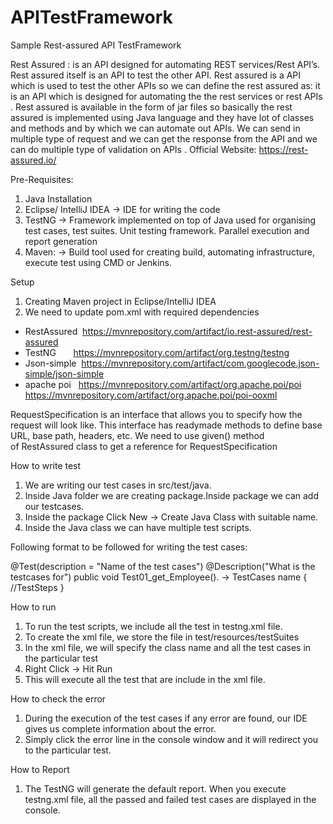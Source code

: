 # APITestFramework
Sample Rest-assured API TestFramework

Rest Assured : is an API designed for automating REST services/Rest API’s. Rest assured itself is an API to test the other API. 
Rest assured is a API which is used to test the other APIs so we can define the rest assured as: it is an API which is designed for automating the the rest services or rest APIs . 
Rest assured is available in the form of jar files so basically the rest assured is implemented using Java language and they have lot of classes and methods and by which we can automate out APIs.
We can send in multiple type of request and we can get the response from the API and we can do multiple type of validation on APIs . 
Official Website: https://rest-assured.io/

Pre-Requisites:

1. Java Installation
2. Eclipse/ IntelliJ IDEA -> IDE for writing the code
3. TestNG -> Framework implemented on top of Java used for organising test cases, test suites. Unit testing framework. Parallel execution and report generation
4. Maven: -> Build tool used for creating build, automating infrastructure, execute test using CMD or Jenkins.

Setup

1) Creating Maven project in Eclipse/IntelliJ IDEA
2) We need to update pom.xml with required dependencies

 - RestAssured  https://mvnrepository.com/artifact/io.rest-assured/rest-assured
 - TestNG       https://mvnrepository.com/artifact/org.testng/testng
 - Json-simple  https://mvnrepository.com/artifact/com.googlecode.json-simple/json-simple
 - apache poi   https://mvnrepository.com/artifact/org.apache.poi/poi
                https://mvnrepository.com/artifact/org.apache.poi/poi-ooxml 

RequestSpecification is an interface that allows you to specify how the request will look like.
This interface has readymade methods to define base URL, base path, headers, etc. 
We need to use given() method of RestAssured class to get a reference for RequestSpecification

How to write test
1. We are writing our test cases in src/test/java.
2. Inside Java folder we are creating package.Inside package we can add our testcases.
3. Inside the package Click New -> Create Java Class with suitable name.
4. Inside the Java class we can have multiple test scripts.

Following format to be followed for writing the test cases:

@Test(description = "Name of the test cases")
@Description("What is the testcases for")
public void Test01_get_Employee(). -> TestCases name
{
//TestSteps
}

How to run
1. To run the test scripts, we include all the test in testng.xml file.
2. To create the xml file, we store the file in test/resources/testSuites
3. In the xml file, we will specify the class name and all the test cases in the particular test
4. Right Click -> Hit Run
5. This will execute all the test that are include in the xml file.

How to check the  error
1. During the execution of the test cases if any error are found, our IDE gives us complete information about the error. 
2. Simply click the error line in the console window and it will redirect you to the particular test.

How to Report
1. The TestNG will generate the default report.
When you execute testng.xml file, all the passed and failed test cases are displayed in the console.
